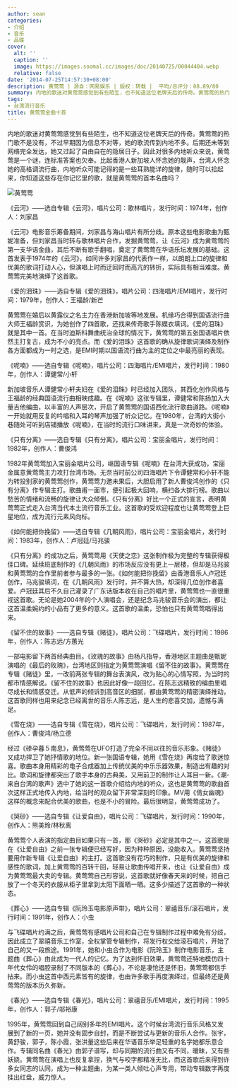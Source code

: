 ```yaml
---
author: sean
categories:
- 介绍
- 音乐
- 品碟
cover:
  alt: ''
  caption: ''
  image: https://images.soomal.cc/images/doc/20140725/00044404.webp
  relative: false
date: '2014-07-25T14:57:30+08:00'
description: 黄莺莺 | 源自：网易娱乐 | 版权：转载 |  平均/总评分：08.89/80
summary: 内地的歌迷对黄莺莺感觉到有些陌生，也不知道这位老牌天后的传奇。黄莺莺的热门歌不是没有，不过早期因为信息不对等，她的歌流传到内地不多。后期还未等到网络完全发达，她又过起了自由自在的隐居日子。因此对很多内地听众来说，黄莺莺是一个谜，连标准答案也欠奉。
tags:
- 台湾流行音乐
title: 黄莺莺金曲十首
---
```


内地的歌迷对黄莺莺感觉到有些陌生，也不知道这位老牌天后的传奇。黄莺莺的热门歌不是没有，不过早期因为信息不对等，她的歌流传到内地不多。后期还未等到网络完全发达，她又过起了自由自在的隐居日子。因此对很多内地听众来说，黄莺莺是一个谜，连标准答案也欠奉。比起香港人新加坡人怀念她的靓声，台湾人怀念她的高格调流行曲，内地听众可能记得的是一些耳熟能详的旋律，随时可以拾起来，你知道这些存在你记忆里的歌，就是黄莺莺的首本名曲吗？

![黄莺莺](https://images.soomal.cc/images/doc/20140725/00044404.webp)





《云河》――选自专辑《云河》，唱片公司：歌林唱片，发行时间：1974年，创作人：刘家昌

《云河》电影音乐筹备期间，刘家昌与海山唱片有所分歧。原本这些电影歌曲为甄妮准备，但刘家昌当时转与歌林唱片合作，发掘黄莺莺，让《云河》成为黄莺莺的第一支华语金曲，其后不断有歌手翻唱，奠定了黄莺莺在华语乐坛发展的基础。这首发表于1974年的《云河》，如同许多刘家昌的代表作一样，以朗朗上口的旋律和优美的歌词打动人心，但演唱上时而迂回时而高亢的转折，实际具有相当难度。黄莺莺完美地演绎了这首歌。

《爱的泪珠》――选自专辑《爱的泪珠》，唱片公司：四海唱片/EMI唱片，发行时间：1979年，创作人：王福龄/新芒

黄莺莺在婚后以黄露仪之名主力在香港新加坡等地发展。机缘巧合得到国语流行曲大师王福龄赏识，为她创作了四首歌，还找来传奇歌手陈蝶衣填词。《爱的泪珠》就是其中一首。在当时迪斯科舞曲统治全球的情况下，黄莺莺的第五张国语唱片依然主打复古，成为不小的亮点。而《爱的泪珠》这首歌的确从旋律歌词演绎及制作各方面都成为一时之选，是EMI时期以国语流行曲为主的定位之中最亮丽的表现。

《呢喃》――选自专辑《呢喃》，唱片公司：四海唱片/EMI唱片，发行时间：1980年，创作人：谭健常/小轩

新加坡音乐人谭健常小轩夫妇在《爱的泪珠》时已经加入团队，其西化创作风格与王福龄的经典国语流行曲相映成趣。在《呢喃》这张专辑里，谭健常和陈扬加入大量吉他编曲，以丰富的人声层次，开启了黄莺莺的国语西化流行歌曲道路。《呢喃》一开始就用反复的吟唱和入耳的琴声加强了听众记忆。在1980年，台湾的大街小巷随处可听到店铺播放《呢喃》，在当时的流行口味讲来，真是一次奇妙的体验。

《只有分离》――选自专辑《只有分离》，唱片公司：宝丽金唱片，发行时间：1982年，创作人：曹俊鸿

1982年黄莺莺加入宝丽金唱片公司，继国语专辑《呢喃》在台湾大获成功，宝丽金属意黄莺莺主力攻打台湾市场。无奈当时前公司四海唱片下令谭健常和小轩不能为转投别家的黄莺莺创作，黄莺莺力邀未果后，大胆启用了新人曹俊鸿创作的《只有分离》作专辑主打。歌曲甫一面市，便引起极大回响，横扫各大排行榜。歌曲以愁苦的情绪和流畅的旋律让大众倾倒。《只有分离》好比一个正式的宣言，表明黄莺莺正式走入台湾当代本土流行音乐工业。这首歌的受欢迎程度也让黄莺莺登上巨星地位，成为流行元素风向标。

《如何能把你挽留》――选自专辑《几朝风雨》，唱片公司：宝丽金唱片，发行时间：1983年，创作人：卢冠廷/马兆骏

《只有分离》的成功之后，黄莺莺用《天使之恋》这张制作极为完整的专辑获得极佳口碑。延续班底制作的《几朝风雨》的市场反应没有更上一层楼，但却是马兆骏和黄莺莺的合作里前者参与最多的一张。《如何能把你挽留》由香港音乐人卢冠廷创作，马兆骏填词，在《几朝风雨》发行时，并不算大热，却深得几位创作者喜爱。卢冠廷其后不久自己灌录了广东话版本收在自己的唱片里，黄莺莺也一直很重视这首歌。无论是她2004年的个人演唱会，还是纪念马兆骏音乐会的演出，都让这首温柔婉约的小品有了更多的意义。这首歌的温柔，恐怕也只有黄莺莺唱得出来。

《留不住的故事》――选自专辑《赌徒》，唱片公司：飞碟唱片，发行时间：1986年，创作人：陈志远/方蕙光

一部电影留下两首经典曲目。《玫瑰的故事》由杨凡指导，香港地区主题曲是甄妮演唱的《最后的玫瑰》，台湾地区则指定为黄莺莺演唱《留不住的故事》。黄莺莺在专辑《赌徒》里，一改前两张专辑的舞台表演风，改为贴心的心情写照，为当时的都市情感解说。《留不住的故事》也因此好像一段回忆，在陈志远精致的编曲里唱尽成长和情感变迁。从低声的倾诉到高音区的细腻，都由黄莺莺的精密演绎推动，这首歌同样也用来纪念已经离世的音乐人陈志远，是人生的悲喜交加，遗憾与满足。

《雪在烧》――选自专辑《雪在烧》，唱片公司：飞碟唱片，发行时间：1987年，创作人：曹俊鸿/杨立德

经过《碜孕暮５南息》，黄莺莺在UFO打造了完全不同以往的音乐形象。《赌徒》又成功捍卫了她抒情歌的地位。新一张国语专辑，她用《雪在烧》再度给了歌迷惊喜。歌曲本身用精彩的电子合成器加上传统优美的中乐乐器效果，制造出有趣的对比。歌词和旋律都突出了歌手本身的古典美，又用前卫的制作让人耳目一新。《潮-来自台湾的歌声》选中了她的这一首歌介绍给内地的听众，这也是黄莺莺的歌曲首次这样正式地传入内地，给当时的观众留下非常深刻的印象。MV用《倩女幽魂》这样的概念来配合优美的歌曲，也是不小的冒险。最后很明显，黄莺莺成功了。

《哭砂》――选自专辑《让爱自由》，唱片公司：飞碟唱片，发行时间：1990年，创作人：熊美玲/林秋离

黄莺莺个人表演的指定曲目如果只有一首，那《哭砂》必定是其中之一。这首歌是在《让爱自由》之前一张专辑便已经写好，因为种种原因，没能收入。黄莺莺坚持要用作新专辑《让爱自由》的主打。这首歌没有花巧的制作，只是有优美的旋律和感性的歌词，加上黄莺莺的百转千回，轻易让歌曲传唱开来，也让《让爱自由》成为黄莺莺最大卖的专辑。黄莺莺自己形容说，这首歌就好像春天来的时候，把自己放了一个冬天的衣服从柜子里拿到太阳下面晒一晒。这多少描述了这首歌的一种状态。

《葬心》――选自专辑《阮玲玉电影原声带》，唱片公司：翠禧音乐/滚石唱片，发行时间：1991年，创作人：小虫

与飞碟唱片约满之后，黄莺莺有感唱片公司和自己在专辑制作过程中难免有分歧，因此成立了翠禧音乐工作室，全权掌管专辑制作，将发行权交给滚石唱片，开始了自己的又一段旅途。1991年，她和小虫合作为电影《阮玲玉》制作电影音乐，主题曲《葬心》由此成为一代人的记忆。为了达到怀旧效果，黄莺莺还特地模仿四十年代女伶的唱腔录制了不同版本的《葬心》，不论是凄怆还是怀旧，黄莺莺都信手拈来。而小虫这首中西元素皆有的旋律，也由许多歌手再度演绎过，但最终还是黄莺莺的版本历久弥新。

《春光》――选自专辑《春光》，唱片公司：翠禧音乐/EMI唱片，发行时间：1995年，创作人：郭子/邬裕康

1995年，黄莺莺回到自己阔别多年的EMI唱片。这个时候台湾流行音乐风格又发展到了新的一页，她并没有固步自封，而是不断尝试与更新的音乐人合作。张宇，黄舒骏，郭子，陈小霞，张洪量这些后来在华语音乐举足轻重的名字她都乐意合作。专辑同名曲《春光》由郭子谱写，却与同期的流行曲又有不同，暧昧，又有些妖娆。黄莺莺在演唱上也反复拿捏，换气与咬字都精准无比，而这首歌后来得到许多女同志的认同，成为一种主题曲，为某一类人倾吐心声专用，带动专辑数字再度挂出红盘，威力惊人。